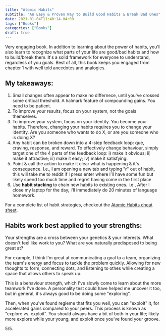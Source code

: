 ```yaml
---
title: "Atomic Habits"
subtitle: "An Easy & Proven Way to Build Good Habits & Break Bad Ones"
date: 2021-01-04T11:40:14-04:00
tags: ["Books"]
categories: ["Books"]
draft: true
---
```


Very engaging book. In addition to learning about the power of habits, you'll also learn to recognize what parts of your life are good/bad habits and how to build/break them. It's a solid framework for everyone to understand, regardless of you goals. Best of all, this book keeps you engaged from chapter 1 with well told anecdotes and analogies.

## My takeaways:

1. Small changes often appear to make no differnece, until you've crossed some critical threshold. A halmark feature of compounding gains. You need to be patient.
2. To improve your results, focus on your system, not the goals themselves.
3. To improve your system, focus on your identity. You become your habits. Therefore, changing your habits requires you to change your identity. Are you someone who wants to do X, or are you someone who is doing X?
4. Any habit can be broken down into a 4-step feedback loop: que, craving, response, and reward. To effectively change behaviour, simply target one of the 4 parts of the feedback loop: i) make it obvious; ii) make it attractive; iii) make it easy; iv) make it satisfying.
5. Point & call the action to make it clear what is happening & it's consequence. I.e., I am opening a new tab and typing "r" out of habit, this will take me to reddit if I press enter where I'll have some fun but likely spend too much time and regret having come in the first place.
6. Use **habit stacking** to chain new habits to existing ones. i.e., After I close my laptop for the day, I'll immediately do 20 minutes of language homework.

For a complete list of habit strategies, checkout the [Atomic Habits cheat sheet](https://s3.amazonaws.com/jamesclear/Atomic+Habits/Habits+Cheat+Sheet.pdf).


## Habits work best applied to your strengths:
Your strengths are a cross between your genetics & your interests. What doesn't feel like work to you? What are you naturally predisposed to being great at?

For example, I think I'm great at communicating a goal to a team, organizing the team's energy and focus to tackle the problem quickly. Allowing for new thoughts to form, connecting dots, and listening to othes while creating a space that allows others to speak up.

This is a behaviour strength, which I've slowly come to learn about the more teamwork I've done. A personality test could have helped me uncover it too, but in general, it's always good to be doing some "exploring".

Then, when you've found regieme that fits you well, you can "exploit" it, for accelerated gains compared to your peers. This process is known as "explore vs. exploit". You should always have a bit of both in your life; likely more explore while your young, and exploit once you've found your groove.

5/5.